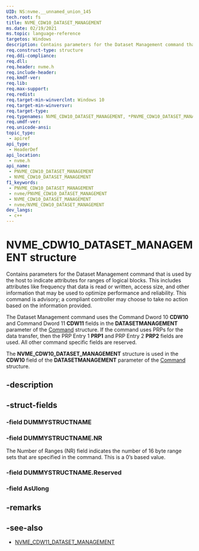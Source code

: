```yaml
---
UID: NS:nvme.__unnamed_union_145
tech.root: fs 
title: NVME_CDW10_DATASET_MANAGEMENT
ms.date: 02/19/2021 
ms.topic: language-reference
targetos: Windows
description: Contains parameters for the Dataset Management command that is used by the host to indicate attributes for ranges of logical blocks.
req.construct-type: structure
req.ddi-compliance: 
req.dll: 
req.header: nvme.h
req.include-header: 
req.kmdf-ver: 
req.lib: 
req.max-support: 
req.redist: 
req.target-min-winverclnt: Windows 10 
req.target-min-winversvr: 
req.target-type: 
req.typenames: NVME_CDW10_DATASET_MANAGEMENT, *PNVME_CDW10_DATASET_MANAGEMENT
req.umdf-ver: 
req.unicode-ansi: 
topic_type:
 - apiref
api_type:
 - HeaderDef
api_location:
 - nvme.h
api_name:
 - PNVME_CDW10_DATASET_MANAGEMENT
 - NVME_CDW10_DATASET_MANAGEMENT
f1_keywords:
 - PNVME_CDW10_DATASET_MANAGEMENT
 - nvme/PNVME_CDW10_DATASET_MANAGEMENT
 - NVME_CDW10_DATASET_MANAGEMENT
 - nvme/NVME_CDW10_DATASET_MANAGEMENT
dev_langs:
 - c++
---
```


# NVME_CDW10_DATASET_MANAGEMENT structure

Contains parameters for the Dataset Management command that is used by the host to indicate attributes for ranges of logical blocks. This includes attributes like frequency that data is read or written, access size, and other information that may be used to optimize performance and reliability. This command is advisory; a compliant controller may choose to take no action based on the information provided.

The Dataset Management command uses the Command Dword 10 **CDW10** and Command Dword 11 **CDW11** fields in the **DATASETMANAGEMENT** parameter of the [Command](ns-nvme-nvme_command.md) structure. If the command uses PRPs for the data transfer, then the PRP Entry 1 **PRP1** and PRP Entry 2 **PRP2** fields are used. All other command specific fields are reserved.

The **NVME_CDW10_DATASET_MANAGEMENT** structure is used in the **CDW10** field of the **DATASETMANAGEMENT** parameter of the [Command](ns-nvme-nvme_command.md) structure.

## -description

## -struct-fields

### -field DUMMYSTRUCTNAME

### -field DUMMYSTRUCTNAME.NR

The Number of Ranges (NR) field indicates the number of 16 byte range sets that are specified in the command. This is a 0’s based value.

### -field DUMMYSTRUCTNAME.Reserved

### -field AsUlong

## -remarks

## -see-also

- [NVME_CDW11_DATASET_MANAGEMENT](ns-nvme-nvme_cdw11_dataset_management.md)
